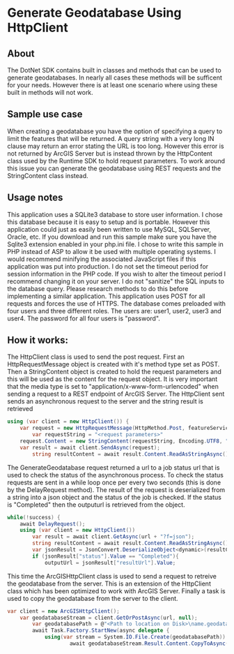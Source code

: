 # Generate Geodatabase Using HttpClient

## About
The DotNet SDK contains built in classes and methods that can be used to generate geodatabases. In nearly all cases these methods will be sufficent for your needs. However there is at least one scenario where using these built in methods will not work.

## Sample use case
When creating a geodatabase you have the option of specifying a query to limit the features that will be returned. A query string with a very long IN clause may return an error stating the URL is too long. However this error is not returned by ArcGIS Server but is instead thrown by the HttpContent class used by the Runtime SDK to hold request parameters. To work around this issue you can generate the geodatabase using REST requests and the StringContent class instead.


## Usage notes
This application uses a SQLite3 database to store user information. I chose this database because it is easy to setup and is portable. However this application could just as easily been written to use MySQL, SQLServer, Oracle, etc. If you download and run this sample make sure you have the Sqlite3 extension enabled in your php.ini file. I chose to write this sample in PHP instead of ASP to allow it be used with multiple operating systems. I would recommend minifying the associated JavaScript files if this application was put into production. I do not set the timeout period for session information in the PHP code. If you wish to alter the timeout period I recommend changing it on your server. I do not "sanitize" the SQL inputs to the database query. Please research methods to do this before implementing a similar application. This application uses POST for all requests and forces the use of HTTPS. The database comes preloaded with four users and three different roles. The users are: user1, user2, user3 and user4. The password for all four users is "password".

## How it works:
The HttpClient class is used to send the post request. First an HttpRequestMessage object is created with it's method type set as POST. Then a StringContent object is created to hold the request parameters and this will be used as the content for the request object. It is very important that the media type is set to "application/x-www-form-urlencoded" when sending a request to a REST endpoint of ArcGIS Server. The HttpClient sent sends an asynchronous request to the server and the string result is retrieved
```csharp
using (var client = new HttpClient()) {
	var request = new HttpRequestMessage(HttpMethod.Post, featureServiceURL + "/createReplica");
        var requestString = "<request parameters>"
	request.Content = new StringContent(requestString, Encoding.UTF8, "application/x-www-form-urlencoded");
	var result = await client.SendAsync(request);
        string resultContent = await result.Content.ReadAsStringAsync();
```
The GenerateGeodatabase request returned a url to a job status url that is used to check the status of the asynchronous process. To check the status requests are sent in a while loop once per every two seconds (this is done by the DelayRequest method). The result of the request is deserialized from a string into a json object and the status of the job is checked. If the status is "Completed" then the outputurl is retrieved from the object.
```csharp
while(!success) {
	await DelayRequest();
	using (var client = new HttpClient())
		var result = await client.GetAsync(url + "?f=json");
		string resultContent = await result.Content.ReadAsStringAsync();
		var jsonResult = JsonConvert.DeserializeObject<dynamic>(resultContent);
		if (jsonResult["status"].Value == "Completed"){
			outputUrl = jsonResult["resultUrl"].Value;
```
This time the ArcGISHttpClient class is used to send a request to retreive the geodatabase from the server. This is an extension of the HttpClient class which has been optimized to work with ArcGIS Server. Finally a task is used to copy the geodatabase from the server to the client.
```csharp
var client = new ArcGISHttpClient();
	var geodatabaseStream = client.GetOrPostAsync(url, null);
        var geodatabasePath = @"<Path to location on Disk>\name.geodatabase";
        await Task.Factory.StartNew(async delegate {
        	using(var stream = System.IO.File.Create(geodatabasePath)) {
                    await geodatabaseStream.Result.Content.CopyToAsync(stream);
```


